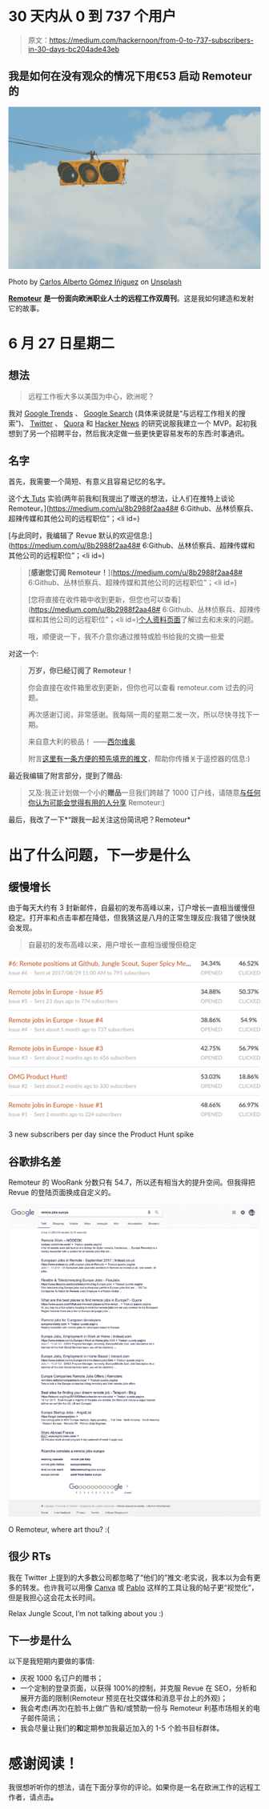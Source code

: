 # 30 天内从 0 到 737 个用户

> 原文：<https://medium.com/hackernoon/from-0-to-737-subscribers-in-30-days-bc204ade43eb>

## 我是如何在没有观众的情况下用€53 启动 Remoteur 的

![](img/a017ce442ec56dddcbf52101df3740cb.png)

Photo by [Carlos Alberto Gómez Iñiguez](https://unsplash.com/photos/jqiAU_JQGyk?utm_source=unsplash&utm_medium=referral&utm_content=creditCopyText) on [Unsplash](https://unsplash.com/?utm_source=unsplash&utm_medium=referral&utm_content=creditCopyText)

[**Remoteur**](http://www.remoteur.com) **是一份面向欧洲职业人士的远程工作双周刊**。这是我如何建造和发射它的故事。

# 6 月 27 日星期二

## 想法

> 远程工作板大多以美国为中心，欧洲呢？

我对 [Google Trends](https://g.co/trends/29ZUX) 、 [Google Search](https://www.google.com/search?q=remote+jobs&pws=0&gl=us) (具体来说就是“与远程工作相关的搜索”)、 [Twitter](https://twitter.com/search?q=remote%20jobs%20europe) 、 [Quora](https://www.quora.com/What-are-the-best-places-to-find-remote-jobs-in-Europe) 和 [Hacker News](https://news.ycombinator.com/item?id=9599292) 的研究说服我建立一个 MVP。起初我想到了另一个招聘平台，然后我决定做一些更快更容易发布的东西:时事通讯。

## 名字

首先，我需要一个简短、有意义且容易记忆的名字。

这个[大 Tuts](https://www.producthunt.com/posts/big-tuts) 实验(两年前我和[我提出了赠送的想法，让人们在推特上谈论 Remoteur。](https://medium.com/u/8b2988f2aa48# 6:Github、丛林侦察兵、超辣传媒和其他公司的远程职位”；</em></li><li id=)

[与此同时，我编辑了 Revue 默认的欢迎信息:](https://medium.com/u/8b2988f2aa48# 6:Github、丛林侦察兵、超辣传媒和其他公司的远程职位”；</em></li><li id=)

> [**感谢您订阅 Remoteur！**](https://medium.com/u/8b2988f2aa48# 6:Github、丛林侦察兵、超辣传媒和其他公司的远程职位”；</em></li><li id=)
> 
> [您将直接在收件箱中收到更新，但您也可以查看](https://medium.com/u/8b2988f2aa48# 6:Github、丛林侦察兵、超辣传媒和其他公司的远程职位”；</em></li><li id=)[个人资料页面](http://em.getrevue.co/wf/click?upn=HbcPq3lf-2BfMXSmFZgMuO-2B1J9bdJR-2BeUuTki7g9ib-2FA8-3D_-2F-2B-2FWxp4a36-2Bl7GKYKuAC7S4qvDE0ap8AqSHI1FzuLq-2F0k9cKDpOY99Y857Q6UPeCNr-2FGEYj-2B5sRlQRQj0Gq0B-2BU3ujGjRB-2BxlirQpkKyuyY1ZYsvgNy2cy3TQo-2FJEwMiiL7CV3K-2BAYYRxeZTvX9xfejnizUc3OWpcP24HNyaNQ1rDeNnmdlyN-2FJACFKb0GpyQhUIUUf7aUjfBdxnoErzqFY-2FTu3-2BPhYPcwMa3w4EWds-3D)了解过去和未来的问题。
> 
> 哦，顺便说一下，我不介意你通过推特或脸书给我的文摘一些爱

对这一个:

> **万岁，你已经订阅了 Remoteur！**
> 
> 你会直接在收件箱里收到更新，但你也可以查看 remoteur.com 过去的问题。
> 
> 再次感谢订阅，非常感谢。我每隔一周的星期二发一次，所以尽快寻找下一期。
> 
> 来自意大利的极品！
> ——[西尔维奥](https://twitter.com/ailith)
> 
> 附言[这里有一条方便的预先填充的推文](https://ctt.ec/K6GEo)，帮助你传播关于遥控器的信息:)

最近我编辑了附言部分，提到了赠品:

> 又及:我正计划做一个小的**赠品**一旦我们跨越了 1000 订户线，请随意[与任何你认为可能会觉得有用的人分享](https://clicktotweet.com/e93Sk) Remoteur:)

最后，我改了一下*“跟我一起关注这份简讯吧？Remoteur*

# 出了什么问题，下一步是什么

## 缓慢增长

由于每天大约有 3 封新邮件，自最初的发布高峰以来，订户增长一直相当缓慢但稳定。打开率和点击率都在降低，但我猜这是八月的正常生理反应:我错了很快就会发现。

> 自最初的发布高峰以来，用户增长一直相当缓慢但稳定

![](img/6267314db0d9ac5d123bd2f47a7df8b7.png)

3 new subscribers per day since the Product Hunt spike

## **谷歌排名差**

Remoteur 的 WooRank 分数只有 54.7，所以还有相当大的提升空间。但我得把 Revue 的登陆页面换成自定义的。

[![](img/cf0600b378922bbf269914c57a34f58e.png)](https://www.google.com/search?q=remote+jobs+europe&pws=0&gl=us)

O Remoteur, where art thou? :(

## 很少 RTs

我在 Twitter 上提到的大多数公司都忽略了“他们的”推文:老实说，我本以为会有更多的转发。也许我可以用像 [Canva](https://www.canva.com) 或 [Pablo](https://pablo.buffer.com) 这样的工具让我的帖子更“视觉化”，但是我担心这会花太长时间。

Relax Jungle Scout, I’m not talking about you :)

## 下一步是什么

以下是我短期内要做的事情:

*   庆祝 1000 名订户的赠书；
*   一个定制的登录页面，以获得 100%的控制，并克服 Revue 在 SEO，分析和展开方面的限制(Remoteur 预览在社交媒体和消息平台上的外观)；
*   我会考虑(再次)在脸书上做广告和/或赞助一份与 Remoteur 利基市场相关的电子邮件简讯；
*   我会尽量让我们的**和**定期参加我最近加入的 1-5 个脸书目标群体。

# 感谢阅读！

我很想听听你的想法，请在下面分享你的评论。如果你是一名在欧洲工作的远程工作者，请点击[](http://www.remoteur.com)**。**